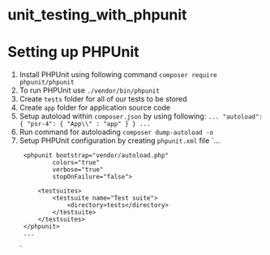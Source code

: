 # unit_testing_with_phpunit

# Setting up PHPUnit

1. Install PHPUnit using following command `composer require phpunit/phpunit`
2. To run PHPUnit use `./vendor/bin/phpunit`
3. Create `tests` folder for all of our tests to be stored
4. Create `app` folder for application source code
5. Setup autoload within `composer.json` by using following:
    `...
    "autoload": {
        "psr-4": {
            "App\\" : "app"
        }
    }
    ...`
6. Run command for autoloading `composer dump-autoload -o`
7. Setup PHPUnit configuration by creating `phpunit.xml` file
    `...
    <?xml version="1.0" encoding="UTF-8"?>
        <phpunit bootstrap="vendor/autoload.php"
                colors="true"
                verbose="true"
                stopOnFailure="false">

            <testsuites>
                <testsuite name="Test suite">
                    <directory>tests</directory>
                </testsuite>
            </testsuites>
        </phpunit>
        ...
    `